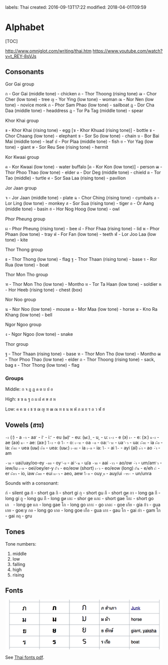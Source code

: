 labels: Thai
created: 2016-09-13T17:22
modified: 2018-04-01T09:59

# Alphabet

[TOC]

http://www.omniglot.com/writing/thai.htm
https://www.youtube.com/watch?v=t_REY-8sVJs

## Consonants

Gor Gai group

ก - Gor Gai (middle tone) - chicken
ถ - Thor Thoong (rising tone)
ฌ - Chor Cher (low tone) - tree
ญ - Yor Ying (low tone) - woman
ณ - Nor Nen (low tone) - novice monk
ภ - Phor Sam Phao (low tone) - sailboat
ฎ - Dor Cha Daa (middle tone) - headdress
ฏ - Tor Pa Tag (middle tone) - spear

Khor Khai group

ข - Khor Khai (rising tone) - egg
[ฃ - Khor Khuad (rising tone)] - bottle
ช - Chor Chaang (low tone) - elephant
ซ - Sor So (low tone) - chain
บ - Bor Bai Mai (middle tone) - leaf
ป - Por Plaa (middle tone) - fish
ย - Yor Yag (low tone) - giant
ษ - Sor Reu See (rising tone) - hermit

Kor Kwaai group

ค - Kor Kwaai (low tone) - water buffalo
[ฅ - Kor Kon (low tone)] - person
ฒ - Thor Phoo Thao (low tone) - elder
ด - Dor Deg (middle tone) - chield
ต - Tor Tao (middle) - turtle
ศ - Sor Saa Laa (rising tone) - pavilion

Jor Jaan group

จ - Jor Jaan (middle tone) - plate
ฉ - Chor Ching (rising tone) - cymbals
ล - Lor Ling (low tone) - monkey
ส - Sor Sua (rising tone) - tiger
อ - Or Aang (middle tone) - basin
ฮ - Hor Nog Hoog (low tone) - owl

Phor Pheung group

ผ - Phor Pheung (rising tone) - bee
ฝ - Fhor Fhaa (rising tone) - lid
พ - Phor Phaan (low tone) - tray
ฟ - For Fan (low tone) - teeth
ฬ - Lor Joo Laa (low tone) - kite

Thor Thong group

ธ - Thor Thong (low tone) - flag
ฐ - Thor Thaan (rising tone) - base
ร - Ror Rua (low tone) - boat

Thor Mon Tho group

ฑ - Thor Mon Tho (low tone) - Montho
ท - Tor Ta Haan (low tone) - soldier
ห - Hor Heeb (rising tone) - chest (box)

Nor Noo group

น - Nor Noo (low tone) - mouse
ม - Mor Maa (low tone) - horse
ฆ - Kno Ra Khang (low tone) - bell

Ngor Ngoo group

ง - Ngor Ngoo (low tone) - snake

Thor group

ฐ - Thor Thaan (rising tone) - base
ฑ - Thor Mon Tho (low tone) - Montho
ฒ - Thor Phoo Thao (low tone) - elder
ถ - Thor Thoong (rising tone) - sack, bag
ธ - Thor Thong (low tone) - flag

### Groups

Middle: ก จ ฎ ฏ ด ต บ ป อ

High: ข ฃ ฉ ฐ ถ ผ ฝ ศ ษ ส ห

Low: ค ฅ ฆ ง ช ซ ฌ ญ ฑ ฒ ณ ท ธ น พ ฟ ภ ม ย ร ล ว ฬ ฮ

## Vowels (สระ)

`-ะ` (`-ั`) - a
`-า` - aa
`ิ` - i
`ี` - i:
`ึ` - eu (ы)
`ื` - eu: (ы:)
`ุ` - u
`ู` - u:
`เ-ะ` - e (э)
`เ-` - e: (э:)
`แ-ะ` - ae (aэ)
`แ-` - ae: (aэ:)
`โ-ะ` - o
`โ-` - o:
`เ-าะ` - oa
`-อ` - oa:
`ั-วะ` - ua
`ั-ว` - ua:
`เ-ียะ` - ia
`เ-ีย` - ia:
`เ-ือะ` - uea (uы)
`เ-ือ` - uea: (uы:)
`เ-อะ` - ia
`เ-อ` - ia:
`ไ-` - ai
`ใ-` - ayi (aї)
`เ-ำ` - ao
`-ำ` - am

`-วย` - uai/uay/oo-ey
`-อย` - oy
`ั-ย` - ai
`ั-น` - u/a
`-าย` - aai
`-าว` - ao/ow
`-ำ` - um/am
`ิว` - iew/iu
`เ-ย` - oei/oey/er-y
`เ-็ว` - eo/eow (short)
`เ-ว` - eo/eow (long)
`เ-็น` - e/eh
`เ-ิ` - er
`เ-ียว` - io, iaw
`เ-ือย` - eui
`เเ-ว` - aeo, aew
`โ-ย` - ouy
`ุย` - auy/ui
`-รร-` - un/unra

Sounds with a consonant:

ก์ - silent ga
ก้ - short ga
กิ - short gi
กุ - short gu
กึ - short gи
กา - long ga
กี - long gi
กู - long gu
กื - long gи
เกะ - shor ge
เเกะ - short gae
โกะ - short go
เก　- long ge
เเก - long gae
โก - long go
เกาะ - go
เกอะ - goe
เกีย - gia
ก้ว - gua
เกย - goe:y
กอ - long go
เกอ - long goe
เกือ - gua
เกา - gau
ไก - gai
กำ - gam
ใก - gai
กฤ - gru

## Tones

Tone numbers:

1. middle
2. low
3. falling
4. high
5. rising

## Fonts

![Thai fonts](fonts.png)

See [Thai fonts pdf](thai_fonts.pdf).
